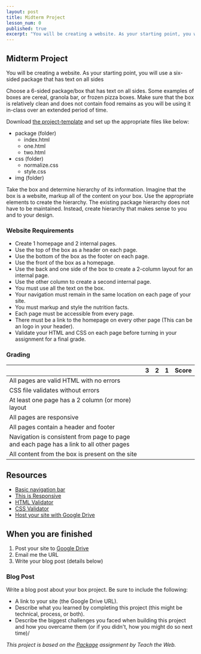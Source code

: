 ```yaml
---
layout: post
title: Midterm Project
lesson_num: 0
published: true
excerpt: "You will be creating a website. As your starting point, you will use a six-sided package that has text on all sides"
---
```


## Midterm Project

<p class="lead">You will be creating a website. As your starting point, you will use a six-sided package that has text on all sides</p>

Choose a 6-sided package/box that has text on all sides. Some examples of boxes are cereal, granola bar, or frozen pizza boxes. Make sure that the box is relatively clean and does not contain food remains as you will be using it in-class over an extended period of time.

Download [the project-template](https://github.com/DMD1070/project-template) and set up the appropriate files like below:

- package (folder)
    - index.html
    - one.html
    - two.html
- css (folder)
    - normalize.css
    - style.css
- img (folder)

Take the box and determine hierarchy of its information. Imagine that the box is a website, markup all of the content on your box. Use the appropriate elements to create the hierarchy. The existing package hierarchy does not have to be maintained. Instead, create hierarchy that makes sense to you and to your design.

### Website Requirements

- Create 1 homepage and 2 internal pages.
- Use the top of the box as a header on each page.
- Use the bottom of the box as the footer on each page.
- Use the front of the box as a homepage.
- Use the back and one side of the box to create a 2-column layout for an internal page.
- Use the other column to create a second internal page.
- You must use all the text on the box.
- Your navigation must remain in the same location on each page of your site.
- You must markup and style the nutrition facts.
- Each page must be accessible from every page.
- There must be a link to the homepage on every other page (This can be an logo in your header).
- Validate your HTML and CSS on each page before turning in your assignment for a final grade.

### Grading

|                                                                                        | 3 | 2 | 1 | Score |
|----------------------------------------------------------------------------------------|---|---|---|-------|
| All pages are valid HTML with no errors                                                |   |   |   |       |
| CSS file validates without errors                                                      |   |   |   |       |
| At least one page has a 2 column (or more) layout                                      |   |   |   |       |
| All pages are responsive                                                               |   |   |   |       |
| All pages contain a header and footer                                                  |   |   |   |       |
| Navigation is consistent from page to page and each page has a link to all other pages |   |   |   |       |
| All content from the box is present on the site                                        |   |   |   |       |

## Resources

- [Basic navigation bar](http://cdpn.io/KhHrA)
- [This is Responsive](http://bradfrost.github.io/this-is-responsive/)
- [HTML Validator](http://validator.w3.org/)
- [CSS Validator](http://jigsaw.w3.org/css-validator/)
- [Host your site with Google Drive](https://support.google.com/drive/answer/2881970?hl=en)

## When you are finished

1. Post your site to [Google Drive](https://support.google.com/drive/answer/2881970?hl=en)
2. Email me the URL
3. Write your blog post (details below)

### Blog Post

Write a blog post about your box project. Be sure to include the following:

- A link to your site (the Google Drive URL).
- Describe what you learned by completing this project (this might be technical, process, or both).
- Describe the biggest challenges you faced when building this project and how you overcame them (or if you didn't, how you might do so next time)/



*This project is based on the [Package](http://teachtheweb.com/course_materials/package.php) assignment by Teach the Web.*
